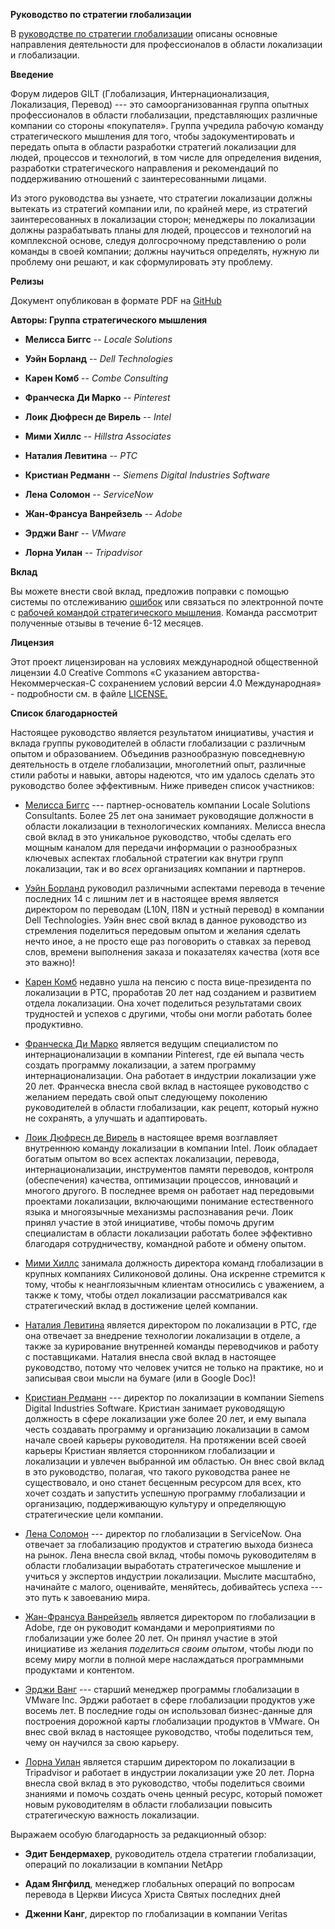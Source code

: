 **Руководство по стратегии глобализации**

В [руководстве по стратегии
глобализации](https://github.com/GILT-Forum/Globalization-Strategy-Playbook/releases/download/1.0/playbook_RU.pdf)
описаны основные направления деятельности для профессионалов в области
локализации и глобализации.

**Введение**

Форум лидеров GILT (Глобализация, Интернационализация, Локализация,
Перевод) --- это самоорганизованная группа опытных профессионалов в
области глобализации, представляющих различные компании со стороны
«покупателя». Группа учредила рабочую команду стратегического мышления
для того, чтобы задокументировать и передать опыта в области разработки
стратегий локализации для людей, процессов и технологий, в том числе для
определения видения, разработки стратегического направления и
рекомендаций по поддерживанию отношений с заинтересованными лицами.

Из этого руководства вы узнаете, что стратегии локализации должны
вытекать из стратегий компании или, по крайней мере, из стратегий
заинтересованных в локализации сторон; менеджеры по локализации должны
разрабатывать планы для людей, процессов и технологий на комплексной
основе, следуя долгосрочному представлению о роли команды в своей
компании; должны научиться определять, нужную ли проблему они решают, и
как сформулировать эту проблему.

**Релизы**

Документ опубликован в формате PDF на
[GitHub](https://github.com/GILT-Forum/Globalization-Strategy-Playbook/releases/download/1.0/playbook_RU.pdf)

**Авторы: Группа стратегического мышления**

-   **Мелисса Биггс** -- *Locale Solutions*

-   **Уэйн Борланд** -- *Dell Technologies*

-   **Карен Комб** -- *Combe Consulting*

-   **Франческа Ди Марко** -- *Pinterest*

-   **Лоик Дюфресн де Вирель** -- *Intel*

-   **Мими Хиллс** -- *Hillstra Associates*

-   **Наталия Левитина** -- *PTC*

-   **Кристиан Редманн** -- *Siemens Digital Industries Software*

-   **Лена Соломон** -- *ServiceNow*

-   **Жан-Франсуа Ванрейзель** -- *Adobe*

-   **Эрджи Ванг** -- *VMware*

-   **Лорна Уилан** -- *Tripadvisor*

**Вклад**

Вы можете внести свой вклад, предложив поправки с помощью системы по
отслеживанию
[ошибок](https://github.com/GILT-Forum/Globalization-Strategy-Playbook/issues)
или связаться по электронной почте с [рабочей командой стратегического
мышления](mailto:StrategyPlaybook@gmail.com). Команда рассмотрит
полученные отзывы в течение 6-12 месяцев.

**Лицензия**

Этот проект лицензирован на условиях международной общественной лицензии
4.0 Creative Commons «С указанием авторства-Некоммерческая-С сохранением
условий версии 4.0 Международная» - подробности см. в файле
[LICENSE.](https://github.com/GILT-Forum/Globalization-Strategy-Playbook/blob/main/russian/LICENSE)

**Список благодарностей**

Настоящее руководство является результатом инициативы, участия и вклада
группы руководителей в области глобализации с различным опытом и
образованием. Объединив разнообразную повседневную деятельность в отделе
глобализации, многолетний опыт, различные стили работы и навыки, авторы
надеются, что им удалось сделать это руководство более эффективным. Ниже
приведен список участников:

-   [Мелисса Биггс](https://www.linkedin.com/in/melissa-biggs-2a3289/)
    --- партнер-основатель компании Locale Solutions Consultants. Более
    25 лет она занимает руководящие должности в области локализации в
    технологических компаниях. Мелисса внесла свой вклад в это
    уникальное руководство, чтобы сделать его мощным каналом для
    передачи информации о разнообразных ключевых аспектах глобальной
    стратегии как внутри групп локализации, так и во *всех* организациях
    компании и партнеров.

-   [Уэйн Борланд](https://www.linkedin.com/in/wayne-bourland-0963ab4/)
    руководил различными аспектами перевода в течение последних 14 с
    лишним лет и в настоящее время является директором по переводам
    (L10N, I18N и устный перевод) в компании Dell Technologies. Уэйн
    внес свой вклад в данное руководство из стремления поделиться
    передовым опытом и желания сделать нечто иное, а не просто еще раз
    поговорить о ставках за перевод слов, времени выполнения заказа и
    показателях качества (хотя все это важно)!

-   [Карен Комб](https://www.linkedin.com/in/karen-combe-14086/) недавно
    ушла на пенсию с поста вице-президента по локализации в PTC,
    проработав 20 лет над созданием и развитием отдела локализации. Она
    хочет поделиться результатами своих трудностей и успехов с другими,
    чтобы они могли работать более продуктивно.

-   [Франческа Ди Марко](https://www.linkedin.com/in/fdimarco/) является
    ведущим специалистом по интернационализации в компании Pinterest,
    где ей выпала честь создать программу локализации, а затем программу
    интернационализации. Она работает в индустрии локализации уже 20
    лет. Франческа внесла свой вклад в настоящее руководство с желанием
    передать свой опыт следующему поколению руководителей в области
    глобализации, как рецепт, который нужно не сохранять, а улучшать и
    адаптировать.

-   [Лоик Дюфресн де Вирель](http://linkedin.com/in/loicddev) в
    настоящее время возглавляет внутреннюю команду локализации в
    компании Intel. Лоик обладает богатым опытом во всех аспектах
    локализации, перевода, интернационализации, инструментов памяти
    переводов, контроля (обеспечения) качества, оптимизации процессов,
    инноваций и многого другого. В последнее время он работает над
    передовыми проектами локализации, включающими понимание
    естественного языка и многоязычные механизмы распознавания речи.
    Лоик принял участие в этой инициативе, чтобы помочь другим
    специалистам в области локализации работать более эффективно
    благодаря сотрудничеству, командной работе и обмену опытом.

-   [Мими Хиллс](https://www.linkedin.com/in/mimihills/) занимала
    должность директора команд глобализации в крупных компаниях
    Силиконовой долины. Она искренне стремится к тому, чтобы к
    неанглоязычным клиентам относились с уважением, а также к тому,
    чтобы отдел локализации рассматривался как стратегический вклад в
    достижение целей компании.

-   [Наталия Левитина](https://www.linkedin.com/in/nlevitina/) является
    директором по локализации в PTC, где она отвечает за внедрение
    технологии локализации в отделе, а также за курирование внутренней
    команды переводчиков и работу с поставщиками. Наталия внесла свой
    вклад в настоящее руководство, потому что человек учится не только
    на практике, но и записывая свои мысли на бумаге (или в Google Doc)!

-   [Кристиан
    Редманн](https://www.linkedin.com/in/christian-redmann-8579b8/) ---
    директор по локализации в компании Siemens Digital Industries
    Software. Кристиан занимает руководящую должность в сфере
    локализации уже более 20 лет, и ему выпала честь создавать программу
    и организацию локализации в самом начале своей карьеры руководителя.
    На протяжении всей своей карьеры Кристиан является сторонником
    глобализации и локализации и увлечен выбранной им областью. Он внес
    свой вклад в это руководство, полагая, что такого руководства ранее
    не существовало, и оно станет бесценным ресурсом для всех, кто хочет
    создать и запустить успешную программу глобализации и организацию,
    поддерживающую культуру и определяющую стратегические цели компании.

-   [Лена Соломон](https://www.linkedin.com/in/lyenas/) --- директор по
    глобализации в ServiceNow. Она отвечает за глобализацию продуктов и
    стратегию выхода бизнеса на рынок. Лена внесла свой вклад, чтобы
    помочь руководителям в области глобализации выработать
    стратегическое мышление и учиться у экспертов индустрии локализации.
    Мыслите масштабно, начинайте с малого, оценивайте, меняйтесь,
    добивайтесь успеха --- это путь к завоеванию мира.

-   [Жан-Франсуа Ванрейзель](https://www.linkedin.com/in/jfvanreu/)
    является директором по глобализации в Adobe, где он руководит
    командами и мероприятиями по глобализации уже более 20 лет. Он
    принял участие в этой инициативе из желания *поделиться своим
    опытом*, чтобы люди по всему миру могли в полной мере наслаждаться
    программными продуктами и контентом.

-   [Эрджи Ванг](https://www.linkedin.com/in/erji-wang/) --- старший
    менеджер программы глобализации в VMware Inc. Эрджи работает в сфере
    глобализации продуктов уже восемь лет. В последние годы он
    использовал бизнес-данные для построения дорожной карты глобализации
    продуктов в VMware. Он внес свой вклад в настоящее руководство,
    чтобы поделиться тем, чему он научился за свою карьеру.

-   [Лорна Уилан](https://www.linkedin.com/in/lornawhelan/) является
    старшим директором по локализации в Tripadvisor и работает в
    индустрии локализации уже 20 лет. Лорна внесла свой вклад в это
    руководство, чтобы поделиться своими знаниями и помочь создать очень
    ценный ресурс, который поможет новым руководителям в области
    глобализации повысить стратегическую важность локализации.

Выражаем особую благодарность за редакционный обзор:

-   **Эдит Бендермахер**, руководитель отдела стратегии глобализации,
    операций по локализации в компании NetApp

-   **Адам Янгфилд**, менеджер глобальных операций по вопросам перевода
    в Церкви Иисуса Христа Святых последних дней

-   **Дженни Канг**, директор по глобализации в компании Veritas
